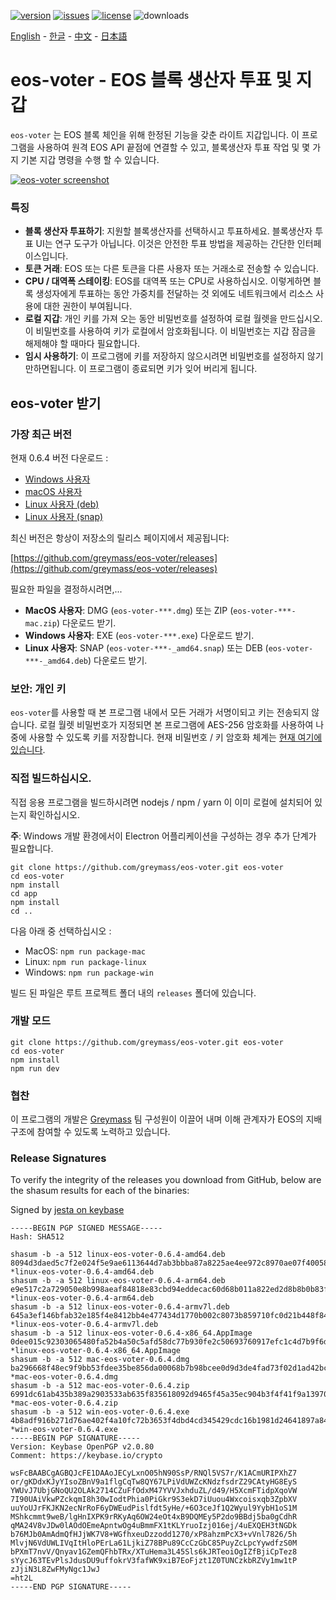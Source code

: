 [![version](https://img.shields.io/github/release/greymass/eos-voter/all.svg)](https://github.com/greymass/eos-voter/releases)
[![issues](https://img.shields.io/github/issues/greymass/eos-voter.svg)](https://github.com/greymass/eos-voter/issues)
[![license](https://img.shields.io/badge/license-MIT-blue.svg)](https://raw.githubusercontent.com/greymass/eos-voter/master/LICENSE)
![downloads](https://img.shields.io/github/downloads/greymass/eos-voter/total.svg)

[English](https://github.com/greymass/eos-voter/blob/master/README.md) - [한글](https://github.com/greymass/eos-voter/blob/master/README.kr.md) - [中文](https://github.com/greymass/eos-voter/blob/master/README.zh.md) - [日本語](https://github.com/greymass/eos-voter/blob/master/README.ja.md)

# eos-voter - EOS 블록 생산자 투표 및 지갑

`eos-voter` 는 EOS 블록 체인을 위해 한정된 기능을 갖춘 라이트 지갑입니다. 이 프로그램을 사용하여 원격 EOS API 끝점에 연결할 수 있고, 블록생산자 투표 작업 및 몇 가지 기본 지갑 명령을 수행 할 수 있습니다.

[![eos-voter screenshot](https://raw.githubusercontent.com/greymass/eos-voter/master/eos-voter.png)](https://raw.githubusercontent.com/greymass/eos-voter/master/eos-voter.png)

### 특징

- **블록 생산자 투표하기**: 지원할 블록생산자를 선택하시고 투표하세요. 블록생산자 투표 UI는 연구 도구가 아닙니다. 이것은 안전한 투표 방법을 제공하는 간단한 인터페이스입니다.
- **토큰 거래**: EOS 또는 다른 토큰을 다른 사용자 또는 거래소로 전송할 수 있습니다.
- **CPU / 대역폭 스테이킹**: EOS를 대역폭 또는 CPU로 사용하십시오. 이렇게하면 블록 생성자에게 투표하는 동안 가중치를 전달하는 것 외에도 네트워크에서 리소스 사용에 대한 권한이 부여됩니다.
- **로컬 지갑**: 개인 키를 가져 오는 동안 비밀번호를 설정하여 로컬 월렛을 만드십시오. 이 비밀번호를 사용하여 키가 로컬에서 암호화됩니다. 이 비밀번호는 지갑 잠금을 해제해야 할 때마다 필요합니다.
- **임시 사용하기**: 이 프로그램에 키를 저장하지 않으시려면 비밀번호를 설정하지 않기 만하면됩니다. 이 프로그램이 종료되면 키가 잊어 버리게 됩니다.

## eos-voter 받기

### 가장 최근 버전

현재 0.6.4 버전 다운로드 :

- [Windows 사용자](https://github.com/greymass/eos-voter/releases/download/v0.6.4/win-eos-voter-0.6.4.exe)
- [macOS 사용자](https://github.com/greymass/eos-voter/releases/download/v0.6.4/mac-eos-voter-0.6.4.dmg)
- [Linux 사용자 (deb)](https://github.com/greymass/eos-voter/releases/download/v0.6.4/linux-eos-voter-0.6.4-amd64.snap)
- [Linux 사용자 (snap)](https://github.com/greymass/eos-voter/releases/download/v0.6.4/linux-eos-voter-0.6.4-amd64.snap)

최신 버전은 항상이 저장소의 릴리스 페이지에서 제공됩니다:

[https://github.com/greymass/eos-voter/releases](https://github.com/greymass/eos-voter/releases)

필요한 파일을 결정하시려면,...

- **MacOS 사용자**: DMG (`eos-voter-***.dmg`) 또는 ZIP (`eos-voter-***-mac.zip`) 다운로드 받기.
- **Windows 사용자**: EXE (`eos-voter-***.exe`) 다운로드 받기.
- **Linux 사용자**: SNAP (`eos-voter-***-_amd64.snap`) 또는 DEB (`eos-voter-***-_amd64.deb`) 다운로드 받기.

### 보안: 개인 키

`eos-voter`를 사용할 때 본 프로그램 내에서 모든 거래가 서명이되고 키는 전송되지 않습니다. 로컬 월렛 비밀번호가 지정되면 본 프로그램에 AES-256 암호화를 사용하여 나중에 사용할 수 있도록 키를 저장합니다. 현재 비밀번호 / 키 암호화 체계는 [현재 여기에 있습니다](https://github.com/aaroncox/eos-voter/blob/master/app/shared/actions/wallet.js#L71-L86).

### 직접 빌드하십시오.

직접 응용 프로그램을 빌드하시려면 nodejs / npm / yarn 이 이미 로컬에 설치되어 있는지 확인하십시오.

**주**: Windows 개발 환경에서이 Electron 어플리케이션을 구성하는 경우 추가 단계가 필요합니다.

```
git clone https://github.com/greymass/eos-voter.git eos-voter
cd eos-voter
npm install
cd app
npm install
cd ..
```


다음 아래 중 선택하십시오 :

- MacOS: `npm run package-mac`
- Linux: `npm run package-linux`
- Windows: `npm run package-win`

빌드 된 파일은 루트 프로젝트 폴더 내의 `releases` 폴더에 있습니다.

### 개발 모드

```
git clone https://github.com/greymass/eos-voter.git eos-voter
cd eos-voter
npm install
npm run dev
```

### 협찬

이 프로그램의 개발은 [Greymass](https://greymass.com) 팀 구성원이 이끌어 내며 이해 관계자가 EOS의 지배 구조에 참여할 수 있도록 노력하고 있습니다.

### Release Signatures

To verify the integrity of the releases you download from GitHub, below are the shasum results for each of the binaries:

Signed by [jesta on keybase](https://keybase.io/jesta)

```
-----BEGIN PGP SIGNED MESSAGE-----
Hash: SHA512

shasum -b -a 512 linux-eos-voter-0.6.4-amd64.deb
8094d3daed5c7f2e024f5e9ae6113644d7ab3bbba87a8225ae4ee972c8970ae07f40058272371560ca3eafba20d1dcfd70b16a66688a140c28b485d1cfd30a04 *linux-eos-voter-0.6.4-amd64.deb
shasum -b -a 512 linux-eos-voter-0.6.4-arm64.deb
e9e517c2a729050e8b998aeaf84818e83cbd94eddecac60d68b011a822ed2d8b8b0b83f4fc9ee95cc3c681fd98ca3275e228d3471132619090ae600b4386bfe7 *linux-eos-voter-0.6.4-arm64.deb
shasum -b -a 512 linux-eos-voter-0.6.4-armv7l.deb
645a3ef146bfab32e185f4e8412bb4e477434d1770b002c8073b859710fc0d21b448f84a641598a8703d58f5cb9c68841c0642d3b11006b7f2dae35c7cdaac06 *linux-eos-voter-0.6.4-armv7l.deb
shasum -b -a 512 linux-eos-voter-0.6.4-x86_64.AppImage
0dee015c92303065480fa52b4a50c5afd58dc77b930fe2c50693760917efc1c4d7b9f6d288ec04ddd45e21c7c2735458e9093a5e8b40a7f74983b3901b240f4e *linux-eos-voter-0.6.4-x86_64.AppImage
shasum -b -a 512 mac-eos-voter-0.6.4.dmg
ba296668f48ec9f9bb53fdee35be856da00068b7b98bcee0d9d3de4fad73f02d1ad42bc306853a724df22ff148c659673db8135bf633d10add61d3a4167810af *mac-eos-voter-0.6.4.dmg
shasum -b -a 512 mac-eos-voter-0.6.4.zip
6991dc61ab435b389a2903533ab635f835618092d9465f45a35ec904b3f4f41f9a1397059400f5a47cb5a0a3ad67075db93f2a105e648472953833abd6403841 *mac-eos-voter-0.6.4.zip
shasum -b -a 512 win-eos-voter-0.6.4.exe
4b8adf916b271d76ae402f4a10fc72b3653f4dbd4cd345429cdc16b1981d24641897a843c918c6ae7bbd2ad6651676b199e4a0e752d9037c8af97a95184e3f6c *win-eos-voter-0.6.4.exe
-----BEGIN PGP SIGNATURE-----
Version: Keybase OpenPGP v2.0.80
Comment: https://keybase.io/crypto

wsFcBAABCgAGBQJcFE1DAAoJECyLxnO05hN90SsP/RNQl5VS7r/K1ACmURIPXhZ7
or/gKDdxKJyYIsoZBnV9a1flgCqTw8QY67LPiVdUWZcKNdzfsdrZ29CAtyHG8EyS
YWUvJ7UbjGNoQU2OLAk2714CZuFfOdxM47YVVJxhduZL/d49/H5XcmFTidpXqoVW
7I90UAiVkwPZckqmI8h30wIodtPhia0PiGkr9S3ekD7iUuou4Wxcoisxqb3ZpbXV
uuYoUJrFKJKN2ecNrRoF6yDWEudPislfdt5yHe/+6O3ceJf1Q2Wyul9YybH1oS1M
MShkcmmt9weB/lgHnIXPK9rRKyAq6OW24eOt4xB9DQMEy5P2do9BBdj5ba0gCdhR
qMA24V8vJDw0lAOdOEmeApntwOg4uBmmFX1tKLYruoIzj016ej/4uEXQEH3tNGDk
b76MJb0AmAdmQfHJjWK7V8+WGfhxeuDzzodd1270/xP8ahzmPcX3+vVnl7826/5h
MlvjN6VdUWLIVqItHloPErLa61LjkiZ78BPu89CcCzGbC85PuyZcLpcYywdfzS0M
bPXmT7nvV/Qnyav1GZemQFhbTRx/XTuHema3L45Sls6kJRTeoiOgIZfBjiCpTez8
sYycJ63TEvPlsJdusDU9uffokrV3fafWK9xiB7EoFjzt1Z0TUNCzkbRZVy1mw1tP
zJjiN3L8ZwFMyNgc1JwJ
=ht2L
-----END PGP SIGNATURE-----
```
